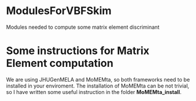 # ModulesForVBFSkim
Modules needed to compute some matrix element discriminant 

# Some instructions for Matrix Element computation

We are using JHUGenMELA and MoMEMta, so both frameworks need to be installed in your enviroment. The installation of MoMEMta can be not trivial, so I have written some useful instruction in the folder **MoMEMta_install**.






